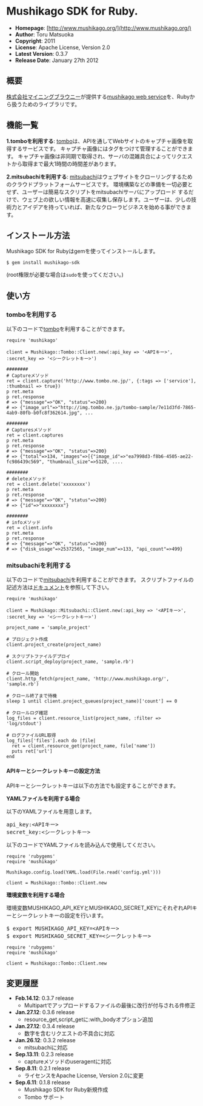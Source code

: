 Mushikago SDK for Ruby.
=======================

- **Homepage**:        [http://www.mushikago.org/](http://www.mushikago.org/)
- **Author**:          Toru Matsuoka
- **Copyright**:       2011
- **License**:         Apache License, Version 2.0
- **Latest Version**:  0.3.7
- **Release Date**:    January 27th 2012


概要
----

[株式会社マイニングブラウニー](http://www.miningbrownie.co.jp/)が提供する[mushikago web service](http://www.mushikago.org/)を、Rubyから扱うためのライブラリです。


機能一覧
--------

**1.tomboを利用する**: [tombo](http://www.tombo.ne.jp/)は、APIを通してWebサイトのキャプチャ画像を取得するサービスです。
キャプチャ画像にはタグをつけて管理することができます。
キャプチャ画像は非同期で取得され、サーバの混雑具合によってリクエストから取得まで最大1時間の時間差があります。

**2.mitsubachiを利用する**: [mitsubachi](http://www.mushikago.org/mitsubachi/)はウェブサイトをクローリングするためのクラウドプラットフォームサービスです。
環境構築などの準備を一切必要とせず、ユーザーは簡易なスクリプトをmitsubachiサーバにアップロード するだけで、ウェブ上の欲しい情報を高速に収集し保存します。ユーザーは、少しの技術力とアイデアを持っていれば、新たなクローラビジネスを始める事ができます。


インストール方法
----------------

Mushikago SDK for Rubyはgemを使ってインストールします。

    $ gem install mushikago-sdk

(root権限が必要な場合は`sudo`を使ってください。)


使い方
------

### tomboを利用する

以下のコードで[tombo](http://www.tombo.ne.jp/)を利用することができます。

    require 'mushikago'

    client = Mushikago::Tombo::Client.new(:api_key => '<APIキー>', :secret_key => '<シークレットキー>')

    ########
    # Captureメソッド
    ret = client.capture('http://www.tombo.ne.jp/', {:tags => ['service'], :thumbnail => true})
    p ret.meta
    p ret.response
    # => {"message"=>"OK", "status"=>200} 
    # => {"image_url"=>"http://img.tombo.ne.jp/tombo-sample/7e11d3fd-7865-4ab9-80fb-b0fc8f362614.jpg", ...

    ########
    # Capturesメソッド
    ret = client.captures
    p ret.meta
    p ret.response
    # => {"message"=>"OK", "status"=>200} 
    # => {"total"=>134, "images"=>[{"image_id"=>"ea7998d3-f8b6-4505-ae22-fc986439c569", "thumbnail_size"=>5120, ....

    ########
    # deleteメソッド
    ret = client.delete('xxxxxxxx')
    p ret.meta
    p ret.response
    # => {"message"=>"OK", "status"=>200} 
    # => {"id"=>"xxxxxxxx"}

    ########
    # infoメソッド
    ret = client.info
    p ret.meta
    p ret.response
    # => {"message"=>"OK", "status"=>200} 
    # => {"disk_usage"=>25372565, "image_num"=>133, "api_count"=>499}

### mitsubachiを利用する

以下のコードで[mitsubachi](http://www.mushikago.org/mitsubachi/)を利用することができます。
スクリプトファイルの記述方法は[ドキュメント](http://www.mushikago.org/mitsubachi/dev/doc/deploy/)を参照して下さい。

    require 'mushikago'
    
    client = Mushikago::Mitsubachi::Client.new(:api_key => '<APIキー>', :secret_key => '<シークレットキー>')
    
    project_name = 'sample_project'
    
    # プロジェクト作成
    client.project_create(project_name)
    
    # スクリプトファイルデプロイ
    client.script_deploy(project_name, 'sample.rb')
    
    # クロール開始
    client.http_fetch(project_name, 'http://www.mushikago.org/', 'sample.rb')
    
    # クロール終了まで待機
    sleep 1 until client.project_queues(project_name)['count'] == 0
    
    # クロールログ確認
    log_files = client.resource_list(project_name, :filter => 'log/stdout')
    
    # ログファイルURL取得
    log_files['files'].each do |file|
      ret = client.resource_get(project_name, file['name'])
      puts ret['url']
    end

#### APIキーとシークレットキーの設定方法

APIキーとシークレットキーは以下の方法でも設定することができます。

**YAMLファイルを利用する場合**

以下のYAMLファイルを用意します。

<pre class="code">
api_key:&lt;APIキー&gt;
secret_key:&lt;シークレットキー&gt;
</pre>

以下のコードでYAMLファイルを読み込んで使用してください。

    require 'rubygems'
    require 'mushikago'

    Mushikago.config.load(YAML.load(File.read('config.yml')))

    client = Mushikago::Tombo::Client.new

**環境変数を利用する場合**

環境変数MUSHIKAGO_API_KEYとMUSHIKAGO_SECRET_KEYにそれぞれAPIキーとシークレットキーの設定を行います。

<pre class="code">
$ export MUSHIKAGO_API_KEY=&lt;APIキー&gt;
$ export MUSHIKAGO_SECRET_KEY=&lt;シークレットキー&gt;
</pre>

    require 'rubygems'
    require 'mushikago'

    client = Mushikago::Tombo::Client.new


変更履歴
--------

- **Feb.14.12**: 0.3.7 release
  - Multipartでアップロードするファイルの最後に改行が付与される件修正
- **Jan.27.12**: 0.3.6 release
  - resource_get,script_getに:with_bodyオプション追加
- **Jan.27.12**: 0.3.4 release
  - 数字を含むリクエストの不具合に対応
- **Jan.26.12**: 0.3.2 release
  - mitsubachiに対応
- **Sep.13.11**: 0.2.3 release
  - captureメソッドのuseragentに対応
- **Sep.8.11**: 0.2.1 release
  - ライセンスをApache License, Version 2.0に変更
- **Sep.6.11**: 0.1.8 release
  - Mushikago SDK for Ruby新規作成
  - Tombo サポート

